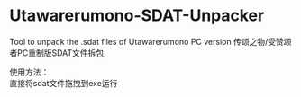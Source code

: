 # Utawarerumono-SDAT-Unpacker
Tool to unpack the .sdat files of Utawarerumono  PC version
传颂之物/受赞颂者PC重制版SDAT文件拆包  
  
使用方法：  
    直接将sdat文件拖拽到exe运行  

